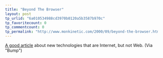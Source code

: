 ```yaml
---
title: "Beyond The Browser"
layout: post
tp_urlid: "6a010534988cd3970b0120a5b3587b970c"
tp_favoritecount: 0
tp_commentcount: 0
tp_permalink: "http://www.monkinetic.com/2000/09/beyond-the-browser.html"
---
```

<a href="http://alistapart.zeldman.com/stories/beyond/index.html">A good article</a> about new technologies that are Internet, but not Web. (Via &quot;Bump&quot;)
